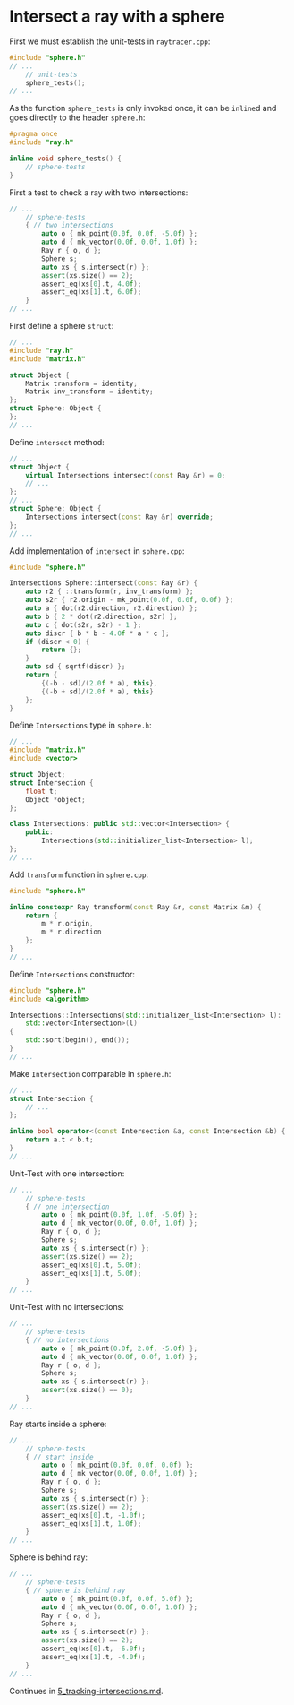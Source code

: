 # Intersect a ray with a sphere


First we must establish the unit-tests in `raytracer.cpp`:

```c++
#include "sphere.h"
// ...
	// unit-tests
	sphere_tests();
// ...
```

As the function `sphere_tests` is only invoked once, it can be `inline`d and
goes directly to the header `sphere.h`:

```c++
#pragma once
#include "ray.h"

inline void sphere_tests() {
	// sphere-tests
}
```

First a test to check a ray with two intersections:

```c++
// ...
	// sphere-tests
	{ // two intersections
		auto o { mk_point(0.0f, 0.0f, -5.0f) };
		auto d { mk_vector(0.0f, 0.0f, 1.0f) };
		Ray r { o, d };
		Sphere s;
		auto xs { s.intersect(r) };
		assert(xs.size() == 2);
		assert_eq(xs[0].t, 4.0f);
		assert_eq(xs[1].t, 6.0f);
	}
// ...
```

First define a sphere `struct`:

```c++
// ...
#include "ray.h"
#include "matrix.h"

struct Object {
	Matrix transform = identity;
	Matrix inv_transform = identity;
};
struct Sphere: Object {
};
// ...
```

Define `intersect` method:

```c++
// ...
struct Object {
	virtual Intersections intersect(const Ray &r) = 0;
	// ...
};
// ...
struct Sphere: Object {
	Intersections intersect(const Ray &r) override;
};
// ...
```

Add implementation of `intersect` in `sphere.cpp`:

```c++
#include "sphere.h"

Intersections Sphere::intersect(const Ray &r) {
	auto r2 { ::transform(r, inv_transform) };
	auto s2r { r2.origin - mk_point(0.0f, 0.0f, 0.0f) };
	auto a { dot(r2.direction, r2.direction) };
	auto b { 2 * dot(r2.direction, s2r) };
	auto c { dot(s2r, s2r) - 1 };
	auto discr { b * b - 4.0f * a * c };
	if (discr < 0) { 
		return {};
	}
	auto sd { sqrtf(discr) };
	return {
		{(-b - sd)/(2.0f * a), this},
		{(-b + sd)/(2.0f * a), this}
	};
}
```

Define `Intersections` type in `sphere.h`:

```c++
// ...
#include "matrix.h"
#include <vector>

struct Object;
struct Intersection {
	float t;
	Object *object;
};

class Intersections: public std::vector<Intersection> {
	public:
		Intersections(std::initializer_list<Intersection> l);
};
// ...
```

Add `transform` function in `sphere.cpp`:

```c++
#include "sphere.h"

inline constexpr Ray transform(const Ray &r, const Matrix &m) {
	return {
		m * r.origin,
		m * r.direction
	};
}
// ...
```

Define `Intersections` constructor:


```c++
#include "sphere.h"
#include <algorithm>

Intersections::Intersections(std::initializer_list<Intersection> l):
	std::vector<Intersection>(l)
{
	std::sort(begin(), end());
}
// ...
```

Make `Intersection` comparable in `sphere.h`:

```c++
// ...
struct Intersection {
	// ...
};

inline bool operator<(const Intersection &a, const Intersection &b) {
	return a.t < b.t;
}
// ...
```

Unit-Test with one intersection:

```c++
// ...
	// sphere-tests
	{ // one intersection
		auto o { mk_point(0.0f, 1.0f, -5.0f) };
		auto d { mk_vector(0.0f, 0.0f, 1.0f) };
		Ray r { o, d };
		Sphere s;
		auto xs { s.intersect(r) };
		assert(xs.size() == 2);
		assert_eq(xs[0].t, 5.0f);
		assert_eq(xs[1].t, 5.0f);
	}
// ...
```

Unit-Test with no intersections:

```c++
// ...
	// sphere-tests
	{ // no intersections
		auto o { mk_point(0.0f, 2.0f, -5.0f) };
		auto d { mk_vector(0.0f, 0.0f, 1.0f) };
		Ray r { o, d };
		Sphere s;
		auto xs { s.intersect(r) };
		assert(xs.size() == 0);
	}
// ...
```

Ray starts inside a sphere:

```c++
// ...
	// sphere-tests
	{ // start inside
		auto o { mk_point(0.0f, 0.0f, 0.0f) };
		auto d { mk_vector(0.0f, 0.0f, 1.0f) };
		Ray r { o, d };
		Sphere s;
		auto xs { s.intersect(r) };
		assert(xs.size() == 2);
		assert_eq(xs[0].t, -1.0f);
		assert_eq(xs[1].t, 1.0f);
	}
// ...
```

Sphere is behind ray:

```c++
// ...
	// sphere-tests
	{ // sphere is behind ray
		auto o { mk_point(0.0f, 0.0f, 5.0f) };
		auto d { mk_vector(0.0f, 0.0f, 1.0f) };
		Ray r { o, d };
		Sphere s;
		auto xs { s.intersect(r) };
		assert(xs.size() == 2);
		assert_eq(xs[0].t, -6.0f);
		assert_eq(xs[1].t, -4.0f);
	}
// ...
```

Continues in [5_tracking-intersections.md](./5_tracking-intersections.md).

